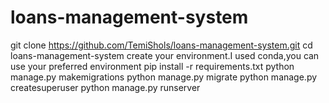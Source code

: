# loans-management-system
git clone https://github.com/TemiShols/loans-management-system.git
cd loans-management-system
create your environment.I used conda,you can use your preferred environment
pip install -r requirements.txt
python manage.py makemigrations
python manage.py migrate
python manage.py createsuperuser
python manage.py runserver

